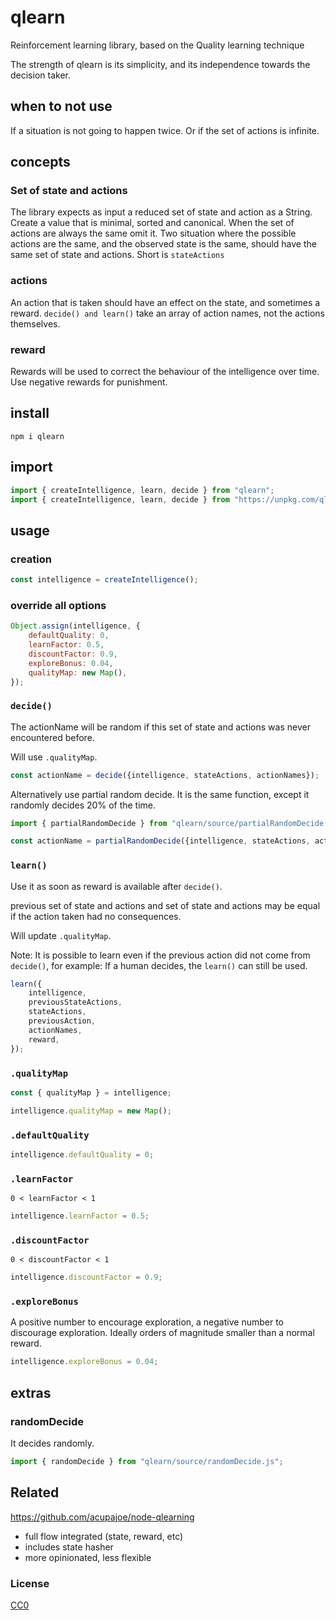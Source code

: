 # qlearn

Reinforcement learning library, based on the Quality learning technique

The strength of qlearn is its simplicity, and its independence towards the decision taker.

## when to not use

If a situation is not going to happen twice. Or if the set of actions is infinite.

## concepts

### Set of state and actions

The library expects as input a reduced set of state and action as a String. Create a value that is minimal, sorted and canonical. When the set of actions are always the same omit it. Two situation where the possible actions are the same, and the observed state is the same, should have the same set of state and actions. Short is `stateActions`

### actions

An action that is taken should have an effect on the state, and sometimes a reward. `decide() and learn()` take an array of action names, not the actions themselves.

### reward

Rewards will be used to correct the behaviour of the intelligence over time. Use negative rewards for punishment.


## install

```
npm i qlearn
```

## import

```js
import { createIntelligence, learn, decide } from "qlearn";
import { createIntelligence, learn, decide } from "https://unpkg.com/qlearn/source/qlearn.js";
```

## usage

### creation

```js
const intelligence = createIntelligence();
```

### override all options

```js
Object.assign(intelligence, {
    defaultQuality: 0,
    learnFactor: 0.5,
    discountFactor: 0.9,
    exploreBonus: 0.04,
    qualityMap: new Map(),
});
```

### `decide()`

The actionName will be random if this set of state and actions was never encountered before.

Will use `.qualityMap`.


```js
const actionName = decide({intelligence, stateActions, actionNames});
```

Alternatively use partial random decide. It is the same function, except it randomly decides 20% of the time.

```js
import { partialRandomDecide } from "qlearn/source/partialRandomDecide.js";

const actionName = partialRandomDecide({intelligence, stateActions, actionNames});
```

### `learn()`

Use it as soon as reward is available after `decide()`.

previous set of state and actions and set of state and actions may be equal if the action taken had no consequences.

Will update `.qualityMap`.

Note: It is possible to learn even if the previous action did not come from `decide()`, for example: If a human decides, the `learn()` can still be used.

```js
learn({
    intelligence,
    previousStateActions,
    stateActions,
    previousAction,
    actionNames,
    reward,
});
```

### `.qualityMap`

```js
const { qualityMap } = intelligence;
```

```js
intelligence.qualityMap = new Map();
```

### `.defaultQuality`

```js
intelligence.defaultQuality = 0;
```

### `.learnFactor`

`0 < learnFactor < 1 `

```js
intelligence.learnFactor = 0.5;
```

### `.discountFactor`


`0 < discountFactor < 1 `

```js
intelligence.discountFactor = 0.9;
```

### `.exploreBonus`

A positive number to encourage exploration, a negative number to discourage exploration.
Ideally orders of magnitude smaller than a normal reward.

```js
intelligence.exploreBonus = 0.04;
```

## extras

### randomDecide

It decides randomly.

```js
import { randomDecide } from "qlearn/source/randomDecide.js";
```


## Related

https://github.com/acupajoe/node-qlearning

 * full flow integrated (state, reward, etc)
 * includes state hasher
 * more opinionated, less flexible

### License

[CC0](./license.txt)
